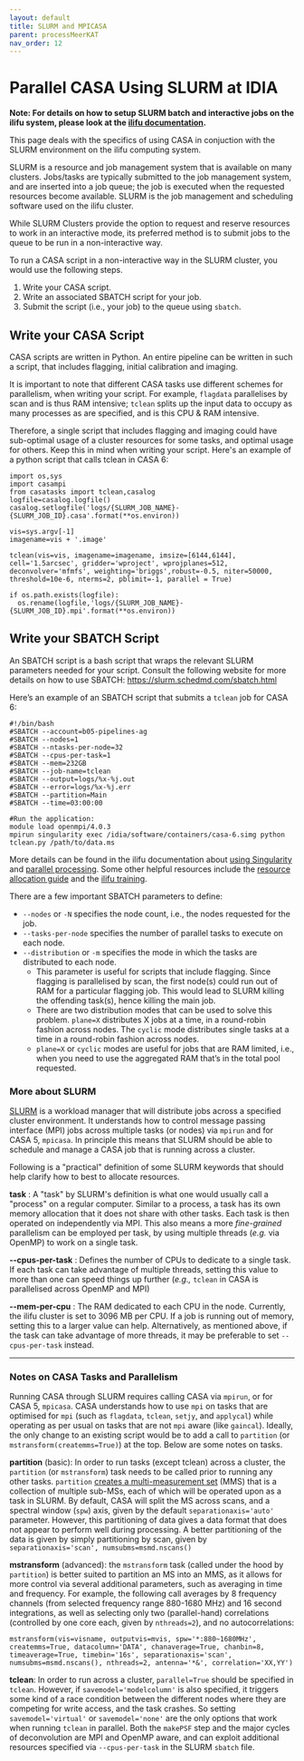 ```yaml
---
layout: default
title: SLURM and MPICASA
parent: processMeerKAT
nav_order: 12
---
```


# Parallel CASA Using SLURM at IDIA

**Note: For details on how to setup SLURM batch and interactive jobs on the ilifu system, please look at the [ilifu documentation](https://docs.ilifu.ac.za/#/getting_started/submit_job_slurm).**

This page deals with the specifics of using CASA in conjuction with the SLURM environment on the ilifu computing system.

SLURM is a resource and job management system that is available on many clusters. Jobs/tasks are typically submitted to the job management system, and are inserted into a job queue; the job is executed when the requested resources become available. SLURM is the job management and scheduling software used on the ilifu cluster.

While SLURM Clusters provide the option to request and reserve resources to work in an interactive mode, its preferred method is to submit jobs to the queue to be run in a non-interactive way.

To run a CASA script in a non-interactive way in the SLURM cluster, you would use the following steps.

1. Write your CASA script.
2. Write an associated SBATCH script for your job.
3. Submit the script (i.e., your job) to the queue using `sbatch`.

<!---

_**The image below illustrates these different steps.**_

![Basic step-by-step guide on to use SLURM and MPICASA to run a CASA Script.](/assets/slurm-and-mpicasa.png)

--->

## Write your CASA Script

CASA scripts are written in Python. An entire pipeline can be written in such a script, that includes flagging, initial calibration and imaging.

It is important to note that different CASA tasks use different schemes for parallelism, when writing your script. For example, `flagdata` parallelises by scan and is thus RAM intensive; `tclean` splits up the input data to occupy as many processes as are specified, and is this CPU & RAM intensive.

Therefore, a single script that includes flagging and imaging could have sub-optimal usage of a cluster resources for some tasks, and optimal usage for others. Keep this in mind when writing your script. Here's an example of a python script that calls tclean in CASA 6:

```
import os,sys
import casampi
from casatasks import tclean,casalog
logfile=casalog.logfile()
casalog.setlogfile('logs/{SLURM_JOB_NAME}-{SLURM_JOB_ID}.casa'.format(**os.environ))

vis=sys.argv[-1]
imagename=vis + '.image'

tclean(vis=vis, imagename=imagename, imsize=[6144,6144], cell='1.5arcsec', gridder='wproject', wprojplanes=512, deconvolver='mfmfs', weighting='briggs',robust=-0.5, niter=50000, threshold=10e-6, nterms=2, pblimit=-1, parallel = True)

if os.path.exists(logfile):
  os.rename(logfile,'logs/{SLURM_JOB_NAME}-{SLURM_JOB_ID}.mpi'.format(**os.environ))
```

## Write your SBATCH Script

An SBATCH script is a bash script that wraps the relevant SLURM parameters needed for your script. Consult the following website for more details on how to use SBATCH:
https://slurm.schedmd.com/sbatch.html

Here’s an example of an SBATCH script that submits a `tclean` job for CASA 6:

```
#!/bin/bash
#SBATCH --account=b05-pipelines-ag
#SBATCH --nodes=1
#SBATCH --ntasks-per-node=32
#SBATCH --cpus-per-task=1
#SBATCH --mem=232GB
#SBATCH --job-name=tclean
#SBATCH --output=logs/%x-%j.out
#SBATCH --error=logs/%x-%j.err
#SBATCH --partition=Main
#SBATCH --time=03:00:00

#Run the application:
module load openmpi/4.0.3
mpirun singularity exec /idia/software/containers/casa-6.simg python tclean.py /path/to/data.ms
```

More details can be found in the ilifu documentation about [using Singularity](https://docs.ilifu.ac.za/#/getting_started/container_environments) and [parallel processing](https://docs.ilifu.ac.za/#/getting_started/submit_job_slurm?id=parallel-computing-on-the-cluster). Some other helpful resources include the [resource allocation guide](https://docs.ilifu.ac.za/#/tech_docs/resource_allocation) and the [ilifu training](https://www.ilifu.ac.za/latest-training).

There are a few important SBATCH parameters to define:

- `--nodes` or `-N` specifies the node count, i.e., the nodes requested for the job.
- `--tasks-per-node` specifies the number of parallel tasks to execute on each node.
- `--distribution` or `-m` specifies the mode in which the tasks are distributed to each node.
  - This parameter is useful for scripts that include flagging. Since flagging is parallelised by scan, the first node(s) could run out of RAM for a particular flagging job. This would lead to SLURM killing the offending task(s), hence killing the main job.
  - There are two distribution modes that can be used to solve this problem. `plane=X` distributes X jobs at a time, in a round-robin fashion across nodes. The `cyclic` mode distributes single tasks at a time in a round-robin fashion across nodes.
  - `plane=X` or `cyclic` modes are useful for jobs that are RAM limited, i.e., when you need to use the aggregated RAM that’s in the total pool requested.
<!-- - The `-J`, `-o` and `-e` parameters -->

### More about SLURM
[SLURM](https://slurm.schedmd.com/overview.html) is a workload manager that will distribute jobs across a specified cluster environment. It understands how to control message passing interface (MPI) jobs across multiple tasks (or nodes) via `mpirun` and for CASA 5, `mpicasa`. In principle this means that SLURM should be able to schedule and manage a CASA job that is running across a cluster.

Following is a "practical" definition of some SLURM keywords that should help clarify how to best to allocate resources.

__task__ : A "task" by SLURM's definition is what one would usually call a "process" on a regular computer. Similar to a process, a task has its own memory allocation that it does not share with other tasks. Each task is then operated on independently via MPI. This also means a more _fine-grained_ parallelism can be employed per task, by using multiple threads (_e.g._ via OpenMP) to work on a single task.

__--cpus-per-task__ : Defines the number of CPUs to dedicate to a single task. If each task can take advantage of multiple threads, setting this value to more than one can speed things up further (_e.g.,_ `tclean` in CASA is parallelised across OpenMP and MPI)

__--mem-per-cpu__ : The RAM dedicated to each CPU in the node. Currently, the ilifu cluster is set to 3096 MB per CPU. If a job is running out of memory, setting this to a larger value can help. Alternatively, as mentioned above, if the task can take advantage of more threads, it may be preferable to set `--cpus-per-task` instead.

<!-- __-m/--distribution__ : This controls how the tasks are allocated across the requested nodes. The sbatch `man` page has a very good explanation on the various modes available. -->



------

###  Notes on CASA Tasks and Parallelism

Running CASA through SLURM requires calling CASA via `mpirun`, or for CASA 5, `mpicasa`. CASA understands how to use `mpi` on tasks that are optimised for `mpi` (such as `flagdata`, `tclean`, `setjy`, and `applycal`) while operating as per usual on tasks that are not `mpi` aware (like `gaincal`). Ideally, the only change to an existing script would be to add a call to `partition` (or `mstransform(createmms=True)`) at the top. Below are some notes on tasks.

__partition__ (basic): In order to run tasks (except tclean) across a cluster, the `partition` (or `mstransform`) task needs to be called prior to running any other tasks. `partition`  [creates a multi-measurement set](https://casa.nrao.edu/casadocs/casa-5.4.1/uv-manipulation/data-partition) (MMS) that is a collection of multiple sub-MSs, each of which will be operated upon as a task in SLURM. By default, CASA will split the MS across scans, and a spectral window (`spw`) axis, given by the default `separationaxis='auto'` parameter. However, this partitioning of data gives a data format that does not appear to perform well during processing. A better partitioning of the data is given by simply partitioning by scan, given by `separationaxis='scan', numsubms=msmd.nscans()`

__mstransform__ (advanced): the `mstransform` task (called under the hood by `partition`) is better suited to partition an MS into an MMS, as it allows for more control via several additional parameters, such as averaging in time and frequency. For example, the following call averages by 8 frequency channels (from selected frequency range 880-1680 MHz) and 16 second integrations, as well as selecting only two (parallel-hand) correlations (controlled by one core each, given by `nthreads=2`), and no autocorrelations:

```
mstransform(vis=visname, outputvis=mvis, spw='*:880~1680MHz', createmms=True, datacolumn='DATA', chanaverage=True, chanbin=8, timeaverage=True, timebin='16s', separationaxis='scan', numsubms=msmd.nscans(), nthreads=2, antenna='*&', correlation='XX,YY')
```

<!--
The number of SUBMSes created can be specified in `partition`, however it seems that specifying a number larger than what CASA would decide leads to some strangeness with the metadata (and a failure of tasks that operate on the MMS).
-->

__tclean__: In order to run across a cluster, `parallel=True` should be specified in `tclean`. However, if `savemodel='modelcolumn'` is also specified, it triggers some kind of a race condition between the different nodes where they are competing for write access, and the task crashes. So setting `savemodel='virtual'` or `savemodel='none'` are the only options that work when running `tclean` in parallel. Both the `makePSF` step and the major cycles of deconvolution are MPI and OpenMP aware, and can exploit additional resources specified via `--cpus-per-task` in the SLURM `sbatch` file.
